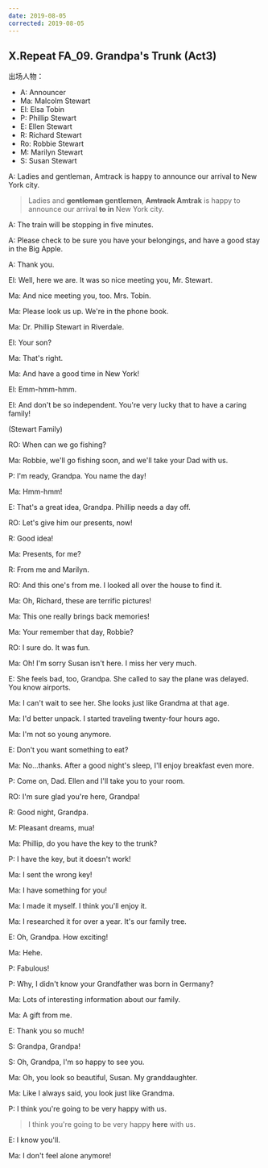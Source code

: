 ```yaml
---
date: 2019-08-05
corrected: 2019-08-05
---
```


## X.Repeat FA_09. Grandpa's Trunk (Act3)

出场人物：

- A: Announcer
- Ma: Malcolm Stewart
- El: Elsa Tobin
- P: Phillip Stewart
- E: Ellen Stewart
- R: Richard Stewart
- Ro: Robbie Stewart
- M: Marilyn Stewart
- S: Susan Stewart

A: Ladies and gentleman, Amtrack is happy to announce our arrival to New York city.

> Ladies and **~~gentleman~~ gentlemen**, **~~Amtrack~~ Amtrak** is happy to announce our arrival **~~to~~ in** New York city.

A: The train will be stopping in five minutes.

A: Please check to be sure you have your belongings, and have a good stay in the Big Apple.

A: Thank you.

El: Well, here we are. It was so nice meeting you, Mr. Stewart.

Ma: And nice meeting you, too. Mrs. Tobin.

Ma: Please look us up. We're in the phone book.

Ma: Dr. Phillip Stewart in Riverdale.

El: Your son?

Ma: That's right.

Ma: And have a good time in New York!

El: Emm-hmm-hmm.

El: And don't be so independent. You're very lucky that to have a caring family!

(Stewart Family)

RO: When can we go fishing?

Ma: Robbie, we'll go fishing soon, and we'll take your Dad with us.

P: I'm ready, Grandpa. You name the day!

Ma: Hmm-hmm!

E: That's a great idea, Grandpa. Phillip needs a day off.

RO: Let's give him our presents, now!

R: Good idea!

Ma: Presents, for me?

R: From me and Marilyn.

RO: And this one's from me. I looked all over the house to find it.

Ma: Oh, Richard, these are terrific pictures!

Ma: This one really brings back memories!

Ma: Your remember that day, Robbie?

RO: I sure do. It was fun.

Ma: Oh! I'm sorry Susan isn't here. I miss her very much.

E: She feels bad, too, Grandpa. She called to say the plane was delayed. You know airports.

Ma: I can't wait to see her. She looks just like Grandma at that age.

Ma: I'd better unpack. I started traveling twenty-four hours ago.

Ma: I'm not so young anymore.

E: Don't you want something to eat?

Ma: No...thanks. After a good night's sleep, I'll enjoy breakfast even more.

P: Come on, Dad. Ellen and I'll take you to your room.

RO: I'm sure glad you're here, Grandpa!

R: Good night, Grandpa.

M: Pleasant dreams, mua!

Ma: Phillip, do you have the key to the trunk?

P: I have the key, but it doesn't work!

Ma: I sent the wrong key!

Ma: I have something for you!

Ma: I made it myself. I think you'll enjoy it.

Ma: I researched it for over a year. It's our family tree.

E: Oh, Grandpa. How exciting!

Ma: Hehe.

P: Fabulous!

P: Why, I didn't know your Grandfather was born in Germany?

Ma: Lots of interesting information about our family.

Ma: A gift from me.

E: Thank you so much!

S: Grandpa, Grandpa!

S: Oh, Grandpa, I'm so happy to see you.

Ma: Oh, you look so beautiful, Susan. My granddaughter.

Ma: Like I always said, you look just like Grandma.

P: I think you're going to be very happy with us.

> I think you're going to be very happy **here** with us.

E: I know you'll.

Ma: I don't feel alone anymore!
